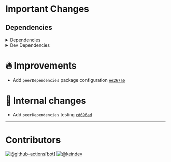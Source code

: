 # Important Changes

## Dependencies

<details>
<summary>Dependencies</summary>

- Changed **[package-json-helper](https://www.npmjs.com/package/package-json-helper)** from `^4.0.5` to `^4.0.6`
- Bumped **[tasktree-cli](https://www.npmjs.com/package/tasktree-cli)** from `^6.0.5` to `^7.0.0`

</details>

<details>
<summary>Dev Dependencies</summary>

- Changed **[@tagproject/ts-package-shared-config](https://www.npmjs.com/package/@tagproject/ts-package-shared-config)** from `^10.0.2` to `^10.0.3`
- Changed **[@types/jest](https://www.npmjs.com/package/@types/jest)** from `^29.2.3` to `^29.2.4`
- Changed **[@types/node](https://www.npmjs.com/package/@types/node)** from `^18.11.9` to `^18.11.11`
- Changed **[@typescript-eslint/eslint-plugin](https://www.npmjs.com/package/@typescript-eslint/eslint-plugin)** from `^5.44.0` to `^5.45.1`
- Changed **[@typescript-eslint/parser](https://www.npmjs.com/package/@typescript-eslint/parser)** from `^5.44.0` to `^5.45.1`
- Changed **[changelog-guru](https://www.npmjs.com/package/changelog-guru)** from `^4.0.8` to `^4.0.9`
- Changed **[cspell](https://www.npmjs.com/package/cspell)** from `^6.14.3` to `^6.17.0`
- Changed **[eslint](https://www.npmjs.com/package/eslint)** from `^8.28.0` to `^8.29.0`
- Changed **[eslint-plugin-jest](https://www.npmjs.com/package/eslint-plugin-jest)** from `^27.1.5` to `^27.1.6`
- Changed **[prettier](https://www.npmjs.com/package/prettier)** from `^2.7.1` to `^2.8.1`

</details>

# :fire: Improvements

- Add `peerDependencies` package configuration [`ee267a6`](https://github.com/keindev/standard-shared-config/commit/ee267a6c4d1e08928964311c1c89fa3ed519cc87)

# :memo: Internal changes

- Add `peerDependencies` testing [`cd696ad`](https://github.com/keindev/standard-shared-config/commit/cd696ad862de6b93313430046b3527c753ac5ddf)

---

# Contributors

[![@github-actions[bot]](https://avatars.githubusercontent.com/in/15368?v=4&s=40)](https://github.com/github-actions%5Bbot%5D) [![@keindev](https://avatars.githubusercontent.com/u/4527292?v=4&s=40)](https://github.com/keindev)
